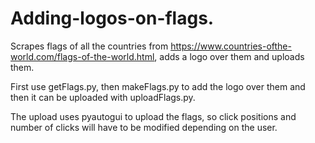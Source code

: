 # Adding-logos-on-flags.
Scrapes flags of all the countries from https://www.countries-ofthe-world.com/flags-of-the-world.html, adds a logo over them and uploads them. 

First use getFlags.py, then makeFlags.py to add the logo over them and then it can be uploaded with uploadFlags.py. 

The upload uses pyautogui to upload the flags, so click positions and number of clicks will have to be modified depending on the user.

